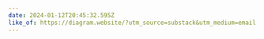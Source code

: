 ```yaml
---
date: 2024-01-12T20:45:32.595Z
like_of: https://diagram.website/?utm_source=substack&utm_medium=email
---
```

